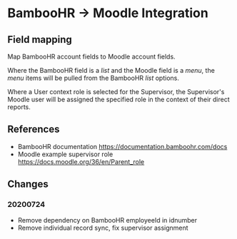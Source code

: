 # BambooHR -> Moodle Integration

## Field mapping
Map BambooHR account fields to Moodle account fields.

Where the BambooHR field is a _list_ and the Moodle field is a _menu_, the _menu_ items will be pulled from the BambooHR _list_ options.

Where a User context role is selected for the Supervisor, the Supervisor's Moodle user will be assigned the specified role in the context of their direct reports.

## References
* BambooHR documentation https://documentation.bamboohr.com/docs
* Moodle example supervisor role https://docs.moodle.org/36/en/Parent_role

## Changes
### 20200724
* Remove dependency on BambooHR employeeId in idnumber
* Remove individual record sync, fix supervisor assignment
